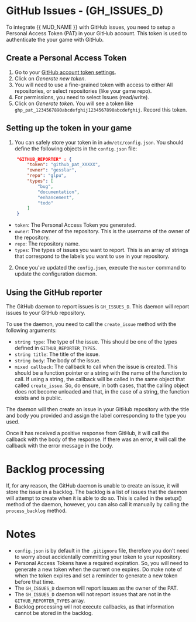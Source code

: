 # GitHub Issues - (GH_ISSUES_D)

To integrate {{ MUD_NAME }} with GitHub issues, you need to setup a Personal
Access Token (PAT) in your GitHub account. This token is used to authenticate
the your game with GitHub.

## Create a Personal Access Token

1. Go to your [GitHub account token settings](https://github.com/settings/tokens).
2. Click on *Generate new token*.
3. You will need to use a fine-grained token with access to either All
   repositories, or select repositories (like your game repo).
4. For permissions, you need to select Issues (read/write).
5. Click on *Generate token*. You will see a token like
   `ghp_pat_1234567890abcdefghij1234567890abcdefghij`. Record this token.

## Setting up the token in your game

1. You can safely store your token in in `adm/etc/config.json`. You should
   define the following objects in the `config.json` file:

```json
    "GITHUB_REPORTER" : {
        "token": "github_pat_XXXXX",
        "owner": "gesslar",
        "repo": "glpu",
        "types": [
            "bug",
            "documentation",
            "enhancement",
            "todo"
        ]
    }
```

* `token`: The Personal Access Token you generated.
* `owner`: The owner of the repository. This is the username of the owner of
  the repository.
* `repo`: The repository name.
* `types`: The types of issues you want to report. This is an array of strings
  that correspond to the labels you want to use in your repository.

2. Once you've updated the `config.json`, execute the `master` command to
   update the configuration daemon.

## Using the GitHub reporter

The GitHub daemon to report issues is `GH_ISSUES_D`. This daemon will report
issues to your GitHub repository.

To use the daemon, you need to call the `create_issue` method with the
following arguments:

* `string type`: The type of the issue. This should be one of the types
  defined in `GITHUB_REPORTER_TYPES`.
* `string title`: The title of the issue.
* `string body`: The body of the issue.
* `mixed callback`: The callback to call when the issue is created. This
  should be a function pointer or a string with the name of the function to
  call. If using a string, the callback will be called in the same object
  that called `create_issue`. So, do ensure, in both cases, that the calling
  object does not become unloaded and that, in the case of a string, the
  function exists and is public.

The daemon will then create an issue in your GitHub repository with the title
and body you provided and assign the label corresponding to the type you used.

Once it has received a positive response from GitHub, it will call the callback
with the body of the response. If there was an error, it will call the callback
with the error message in the body.

# Backlog processing

If, for any reason, the GitHub daemon is unable to create an issue, it will
store the issue in a backlog. The backlog is a list of issues that the daemon
will attempt to create when it is able to do so. This is called in the setup()
method of the daemon, however, you can also call it manually by calling the
`process_backlog` method.

# Notes

* `config.json` is by default in the `.gitignore` file, therefore you don't
  need to worry about accidentally committing your token to your repository.
* Personal Access Tokens have a required expiration. So, you will need to
  generate a new token when the current one expires. Do make note of when
  the token expires and set a reminder to generate a new token before that
  time.
* The `GH_ISSUES_D` daemon will report issues as the owner of the PAT.
* The `GH_ISSUES_D` daemon will not report issues that are not in the
  `GITHUB_REPORTER_TYPES` array.
* Backlog processing will not execute callbacks, as that information cannot be
  stored in the backlog.
